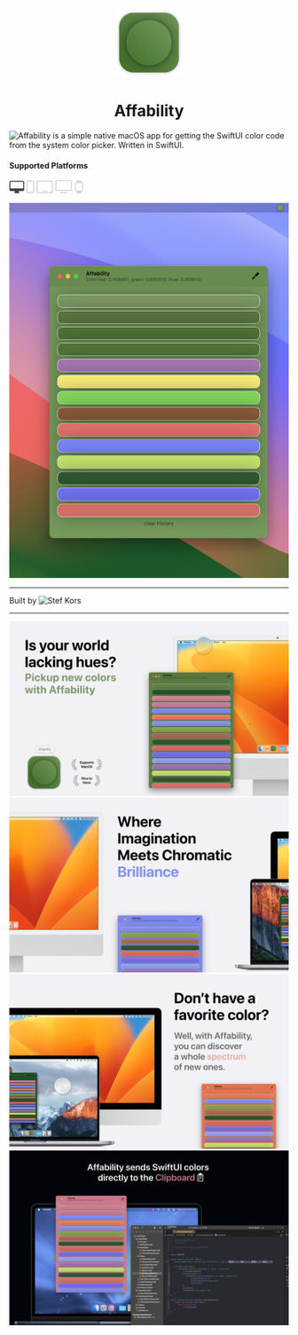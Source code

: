 <p align="center">
  <img src="ColorPicker/Assets.xcassets/AppIcon.appiconset/mac1024.png" height="128">
  <h1 align="center">Affability</h1>
</p>

![Affability](https://github.com/StefKors/Affability) is a simple native macOS app for getting the SwiftUI color code from the system color picker. Written in SwiftUI.

#### Supported Platforms
<p align="left">
<picture>
  <source media="(prefers-color-scheme: dark)" srcset="Images/macos.svg">
  <source media="(prefers-color-scheme: light)" srcset="Images/macos-active.svg">
  <img alt="macos" src="Images/macos-active.svg" height="24">
</picture>

<picture>
  <source media="(prefers-color-scheme: dark)" srcset="Images/ios-active.svg">
  <source media="(prefers-color-scheme: light)" srcset="Images/ios.svg">
  <img alt="macos" src="Images/ios.svg" height="24">
</picture>

<picture>
  <source media="(prefers-color-scheme: dark)" srcset="Images/ipados-active.svg">
  <source media="(prefers-color-scheme: light)" srcset="Images/ipados.svg">
  <img alt="macos" src="Images/ipados.svg" height="24">
</picture>

<picture>
  <source media="(prefers-color-scheme: dark)" srcset="Images/tvos-active.svg">
  <source media="(prefers-color-scheme: light)" srcset="Images/tvos.svg">
  <img alt="macos" src="Images/tvos.svg" height="24">
</picture>

<picture>
  <source media="(prefers-color-scheme: dark)" srcset="Images/watchos-active.svg">
  <source media="(prefers-color-scheme: light)" srcset="Images/watchos.svg">
  <img alt="macos" src="Images/watchos.svg" height="24">
</picture>
</p>

<picture>
  <source media="(prefers-color-scheme: dark)" srcset="Images/Screenshot-dark.png">
  <source media="(prefers-color-scheme: light)" srcset="Images/Screenshot-light.png">
  <img alt="Screenshot of the app" src="Images/Screenshot-light.png">
</picture>

-------


Built by ![Stef Kors](https://stefkors.com)


-------

<img alt="Screenshot of Statement" src="Images/Screenshot-1.png">
<img alt="Screenshot of Statement" src="Images/Screenshot-2.png">
<img alt="Screenshot of Statement" src="Images/Screenshot-3.png">
<img alt="Screenshot of Statement" src="Images/Screenshot-4.png">
